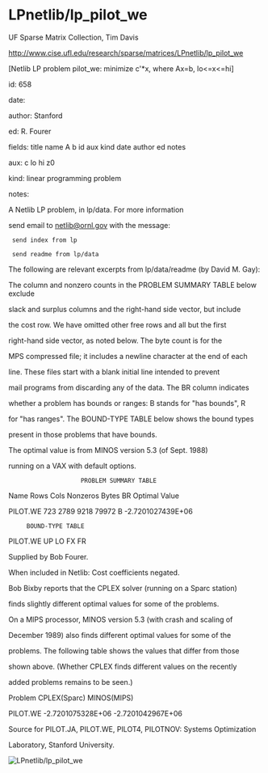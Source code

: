 # LPnetlib/lp_pilot_we

 UF Sparse Matrix Collection, Tim Davis

 http://www.cise.ufl.edu/research/sparse/matrices/LPnetlib/lp_pilot_we

 [Netlib LP problem pilot_we: minimize c'*x, where Ax=b, lo<=x<=hi]

 id: 658

 date: 

 author: Stanford

 ed: R. Fourer

 fields: title name A b id aux kind date author ed notes

 aux: c lo hi z0

 kind: linear programming problem

 notes:

 A Netlib LP problem, in lp/data.  For more information                    

 send email to netlib@ornl.gov with the message:                           

                                                                           

 	 send index from lp                                                      

 	 send readme from lp/data                                                

                                                                           

 The following are relevant excerpts from lp/data/readme (by David M. Gay):

                                                                           

 The column and nonzero counts in the PROBLEM SUMMARY TABLE below exclude  

 slack and surplus columns and the right-hand side vector, but include     

 the cost row.  We have omitted other free rows and all but the first      

 right-hand side vector, as noted below.  The byte count is for the        

 MPS compressed file; it includes a newline character at the end of each   

 line.  These files start with a blank initial line intended to prevent    

 mail programs from discarding any of the data.  The BR column indicates   

 whether a problem has bounds or ranges:  B stands for "has bounds", R     

 for "has ranges".  The BOUND-TYPE TABLE below shows the bound types       

 present in those problems that have bounds.                               

                                                                           

 The optimal value is from MINOS version 5.3 (of Sept. 1988)               

 running on a VAX with default options.                                    

                                                                           

                        PROBLEM SUMMARY TABLE                              

                                                                           

 Name       Rows   Cols   Nonzeros    Bytes  BR      Optimal Value         

 PILOT.WE    723   2789     9218      79972  B    -2.7201027439E+06        

                                                                           

         BOUND-TYPE TABLE                                                  

 PILOT.WE   UP LO FX FR                                                    

                                                                           

 Supplied by Bob Fourer.                                                   

 When included in Netlib: Cost coefficients negated.                       

                                                                           

 Bob Bixby reports that the CPLEX solver (running on a Sparc station)      

 finds slightly different optimal values for some of the problems.         

 On a MIPS processor, MINOS version 5.3 (with crash and scaling of         

 December 1989) also finds different optimal values for some of the        

 problems.  The following table shows the values that differ from those    

 shown above.  (Whether CPLEX finds different values on the recently       

 added problems remains to be seen.)                                       

                                                                           

 Problem        CPLEX(Sparc)          MINOS(MIPS)                          

 PILOT.WE    -2.7201075328E+06    -2.7201042967E+06                        

                                                                           

 Source for PILOT.JA, PILOT.WE, PILOT4, PILOTNOV: Systems Optimization     

 Laboratory, Stanford University.                                          

![LPnetlib/lp_pilot_we](http://www2.research.att.com/~yifanhu/GALLERY/GRAPHS/GIF_SMALL/LPnetlib@lp_pilot_we.gif)